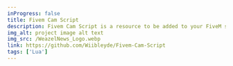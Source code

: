 ```yaml
---
inProgress: false
title: Fivem Cam Script
description: Fivem Cam Script is a resource to be added to your FiveM server (GTA-RP) that lets you switch to cameraman mode on foot or in a helicopter, written in Lua.
img_alt: project image alt text
img_src: /WeazelNews_Logo.webp
link: https://github.com/Wiibleyde/Fivem-Cam-Script
tags: ['Lua']
---
```


